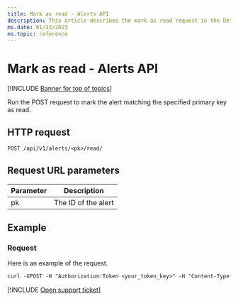 ```yaml
---
title: Mark as read - Alerts API
description: This article describes the mark as read request in the Defender for Cloud Apps Alerts API.
ms.date: 01/23/2023
ms.topic: reference
---
```

# Mark as read - Alerts API

[!INCLUDE [Banner for top of topics](includes/banner.md)]

Run the POST request to mark the alert matching the specified primary key as read.

## HTTP request

```rest
POST /api/v1/alerts/<pk>/read/
```

## Request URL parameters

| Parameter | Description |
| --- | --- |
| pk | The ID of the alert |

## Example

### Request

Here is an example of the request.

```rest
curl -XPOST -H "Authorization:Token <your_token_key>" -H "Content-Type: application/json" "https://<tenant_id>.<tenant_region>.contoso.com/api/v1/alerts/<pk>/read/"
```

[!INCLUDE [Open support ticket](includes/support.md)]

